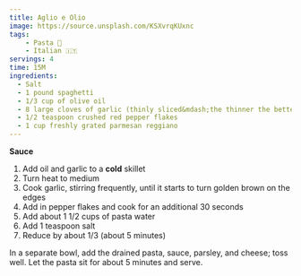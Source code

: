 ```yaml
---
title: Aglio e Olio
image: https://source.unsplash.com/KSXvrqKUxnc
tags:
    - Pasta 🍝
    - Italian 🇮🇹
servings: 4
time: 15M
ingredients: 
  - Salt
  - 1 pound spaghetti
  - 1/3 cup of olive oil
  - 8 large cloves of garlic (thinly sliced&mdash;the thinner the better)
  - 1/2 teaspoon crushed red pepper flakes
  - 1 cup freshly grated parmesan reggiano
---
```

**Sauce**
  1. Add oil and garlic to a **cold** skillet
  2. Turn heat to medium
  3. Cook garlic, stirring frequently, until it starts to turn golden brown on the edges
  4. Add in pepper flakes and cook for an additional 30 seconds
  5. Add about 1 1/2 cups of pasta water
  6. Add 1 teaspoon salt
  7. Reduce by about 1/3 (about 5 minutes)

In a separate bowl, add the drained pasta, sauce, parsley, and cheese; toss well. Let the pasta sit for about 5 minutes and serve.